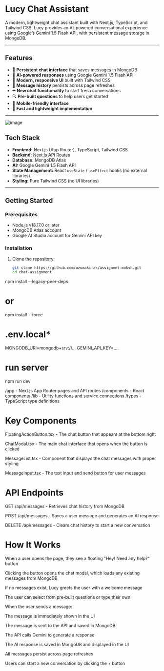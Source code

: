 # Lucy Chat Assistant

A modern, lightweight chat assistant built with Next.js, TypeScript, and Tailwind CSS. Lucy provides an AI-powered conversational experience using Google’s Gemini 1.5 Flash API, with persistent message storage in MongoDB.

---

## Features

- 💬 **Persistent chat interface** that saves messages in MongoDB  
- 🤖 **AI-powered responses** using Google Gemini 1.5 Flash API  
- 🎨 **Modern, responsive UI** built with Tailwind CSS  
- 💾 **Message history** persists across page refreshes  
- ➕ **New chat functionality** to start fresh conversations  
- 🔍 **Pre-built questions** to help users get started  
- 📱 **Mobile-friendly interface**  
- 🚀 **Fast and lightweight implementation**

---

![image](https://github.com/user-attachments/assets/2c9359a2-b576-4e21-b2ce-f8011d2469b9)



## Tech Stack

- **Frontend:** Next.js (App Router), TypeScript, Tailwind CSS  
- **Backend:** Next.js API Routes  
- **Database:** MongoDB Atlas  
- **AI:** Google Gemini 1.5 Flash API  
- **State Management:** React `useState` / `useEffect` hooks (no external libraries)  
- **Styling:** Pure Tailwind CSS (no UI libraries)

---

## Getting Started

### Prerequisites

- Node.js v18.17.0 or later  
- MongoDB Atlas account  
- Google AI Studio account for Gemini API key

### Installation

1. Clone the repository:  
   ```bash
   git clone https://github.com/uzumaki-ak/assignmnt-moksh.git
   cd chat-assignment

npm install --legacy-peer-deps
# or
npm install --force

# .env.local*

MONGODB_URI=mongodb+srv://...
GEMINI_API_KEY=....

# run server
 npm run dev

/app           - Next.js App Router pages and API routes
/components    - React components
/lib           - Utility functions and service connections
/types         - TypeScript type definitions

# Key Components
FloatingActionButton.tsx - The chat button that appears at the bottom right

ChatModal.tsx - The main chat interface that opens when the button is clicked

MessageList.tsx - Component that displays the chat messages with proper styling

MessageInput.tsx - The text input and send button for user messages

# API Endpoints
GET /api/messages - Retrieves chat history from MongoDB

POST /api/messages - Saves a user message and generates an AI response

DELETE /api/messages - Clears chat history to start a new conversation

# How It Works
When a user opens the page, they see a floating "Hey! Need any help?" button

Clicking the button opens the chat modal, which loads any existing messages from MongoDB

If no messages exist, Lucy greets the user with a welcome message

The user can select from pre-built questions or type their own

When the user sends a message:

The message is immediately shown in the UI

The message is sent to the API and saved in MongoDB

The API calls Gemini to generate a response

The AI response is saved in MongoDB and displayed in the UI

All messages persist across page refreshes

Users can start a new conversation by clicking the + button
